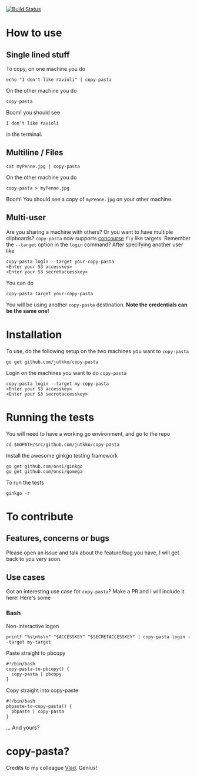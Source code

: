 [![Build Status](https://travis-ci.org/jutkko/copy-pasta.svg?branch=master)](https://travis-ci.org/jutkko/copy-pasta)

# How to use
## Single lined stuff
 To copy, on one machine you do

```
echo "I don't like ravioli" | copy-pasta
```

On the other machine you do

```
copy-pasta
```

Boom! you should see

```
I don't like ravioli
```

in the terminal.

## Multiline / Files
```
cat myPenne.jpg | copy-pasta
```

On the other machine you do

```
copy-pasta > myPenne.jpg
```

Boom! You should see a copy of `myPenne.jpg` on your other machine.

## Multi-user
Are you sharing a machine with others? Or you want to have multiple clipboards?
`copy-pasta` now supports [concourse](https://concourse.ci) `fly` like targets.
Remember the `--target` option in the `login` command?  After specifying
another user like

```
copy-pasta login --target your-copy-pasta
<Enter your S3 accesskey>
<Enter your S3 secretaccesskey>
```

You can do

```
copy-pasta target your-copy-pasta
```

You will be using another `copy-pasta` destination. **Note the credentials can
be the same one!**

# Installation
To use, do the following setup on the two machines you want to `copy-pasta`

```
go get github.com/jutkko/copy-pasta
```

Login on the machines you want to do `copy-pasta`

```
copy-pasta login --target my-copy-pasta
<Enter your S3 accesskey>
<Enter your S3 secretaccesskey>
```

# Running the tests
You will need to have a working go environment, and go to the repo

```
cd $GOPATH/src/github.com/jutkko/copy-pasta
```

Install the awesome ginkgo testing framework

```
go get github.com/onsi/ginkgo
go get github.com/onsi/gomega
```

To run the tests

```
ginkgo -r
```

# To contribute
## Features, concerns or bugs
Please open an issue and talk about the feature/bug you have, I will get back
to you very soon.

## Use cases
Got an interesting use case for `copy-pasta`? Make a PR and I will include it
here! Here's some

### Bash
Non-interactive logon

```
printf "%s\n%s\n" "$ACCESSKEY" "$SECRETACCESSKEY" | copy-pasta login --target my-target
```

Paste straight to pbcopy
```
#!/bin/bash
copy-pasta-to-pbcopy() {
  copy-pasta | pbcopy
}
```

Copy straight into copy-paste

```
#!/bin/bash
pbpaste-to-copy-pasta() {
  pbpaste | copy-pasta
}
```

... And yours?

# copy-pasta?
Credits to my colleague [Vlad](https://github.com/vlad-stoian). Genius!
